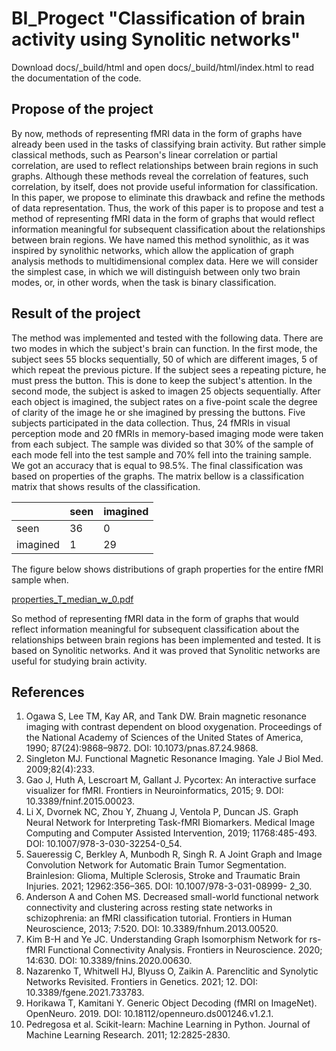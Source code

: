 # BI_Progect "Classification of brain activity using Synolitic networks"
Download docs/_build/html and open docs/_build/html/index.html to read the documentation of the code.

## Propose of the project
By now, methods of representing fMRI data in the form of graphs have already been used in the tasks of classifying brain activity. But rather simple classical methods, such as Pearson's linear correlation or partial correlation, are used to reflect relationships between brain regions in such graphs. Although these methods reveal the correlation of features, such correlation, by itself, does not provide useful information for classification. In this paper, we propose to eliminate this drawback and refine the methods of data representation. Thus, the work of this paper is to propose and test a method of representing fMRI data in the form of graphs that would reflect information meaningful for subsequent classification about the relationships between brain regions. We have named this method synolithic, as it was inspired by synolithic networks, which allow the application of graph analysis methods to multidimensional complex data. Here we will consider the simplest case, in which we will distinguish between only two brain modes, or, in other words, when the task is binary classification.

## Result of the project
The method was implemented and tested with the following data. There are two modes in which the subject's brain can function. In the first mode, the subject sees 55 blocks sequentially, 50 of which are different images, 5 of which repeat the previous picture. If the subject sees a repeating picture, he must press the button. This is done to keep the subject's attention. In the second mode, the subject is asked to imagen 25 objects sequentially. After each object is imagined, the subject rates on a five-point scale the degree of clarity of the image he or she imagined by pressing the buttons. Five subjects participated in the data collection. Thus, 24 fMRIs in visual perception mode and 20 fMRIs in memory-based imaging mode were taken from each subject. The sample was divided so that 30% of the sample of each mode fell into the test sample and 70% fell into the training sample. We got an accuracy that is equal to 98.5%. The final classification was based on properties of the graphs. The matrix bellow is a classification matrix that shows results of the classification.

|          | seen | imagined |
|----------|------|----------|
| seen     | 36   | 0        |
| imagined | 1    | 29       |

The figure below shows distributions of graph properties for the entire fMRI sample when. 

[properties_T_median_w_0.pdf](https://github.com/Daniil-Vlasenko/BI_Progect/files/11522409/properties_T_median_w_0.pdf)

So method of representing fMRI data in the form of graphs that would reflect information meaningful for subsequent classification about the relationships between brain regions has been implemented and tested. It is based on Synolitic networks. And it was proved that Synolitic networks are useful for studying brain activity.

## References
1.	Ogawa S, Lee TM, Kay AR, and Tank DW. Brain magnetic resonance imaging with contrast dependent on blood oxygenation. Proceedings of the National Academy of Sciences of the United States of America, 1990; 87(24):9868–9872. DOI: 10.1073/pnas.87.24.9868. 
2.	Singleton MJ. Functional Magnetic Resonance Imaging. Yale J Biol Med. 2009;82(4):233. 
3. 	Gao J, Huth A, Lescroart M, Gallant J. Pycortex: An interactive surface visualizer for fMRI. Frontiers in Neuroinformatics, 2015; 9. DOI: 10.3389/fninf.2015.00023. 
4. 	Li X, Dvornek NC, Zhou Y, Zhuang J, Ventola P, Duncan JS. Graph Neural Network for Interpreting Task-fMRI Biomarkers. Medical Image Computing and Computer Assisted Intervention, 2019; 11768:485-493. DOI: 10.1007/978-3-030-32254-0_54. 
5. 	Saueressig C, Berkley A, Munbodh R, Singh R. A Joint Graph and Image Convolution Network for Automatic Brain Tumor Segmentation. Brainlesion: Glioma, Multiple Sclerosis, Stroke and Traumatic Brain Injuries. 2021; 12962:356–365. DOI: 10.1007/978-3-031-08999- 2_30. 
6. 	Anderson A and Cohen MS. Decreased small-world functional network connectivity and clustering across resting state networks in schizophrenia: an fMRI classification tutorial. Frontiers in Human Neuroscience, 2013; 7:520. DOI: 10.3389/fnhum.2013.00520. 
7. 	Kim B-H and Ye JC. Understanding Graph Isomorphism Network for rs-fMRI Functional Connectivity Analysis. Frontiers in Neuroscience. 2020; 14:630. DOI: 10.3389/fnins.2020.00630. 
8. 	Nazarenko T, Whitwell HJ, Blyuss O, Zaikin A. Parenclitic and Synolytic Networks Revisited. Frontiers in Genetics. 2021; 12. DOI: 10.3389/fgene.2021.733783. 
9. 	Horikawa T, Kamitani Y. Generic Object Decoding (fMRI on ImageNet). OpenNeuro. 2019. DOI: 10.18112/openneuro.ds001246.v1.2.1. 
10. Pedregosa et al. Scikit-learn: Machine Learning in Python. Journal of Machine Learning Research. 2011; 12:2825-2830.

